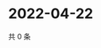 # 2022-04-22

共 0 条

<!-- BEGIN WEIBO -->
<!-- 最后更新时间 Fri Apr 22 2022 18:18:01 GMT+0800 (China Standard Time) -->

<!-- END WEIBO -->
